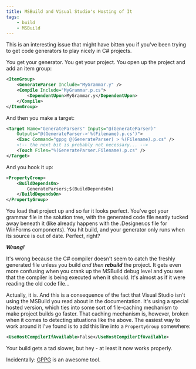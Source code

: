 ```yaml
---
title: MSBuild and Visual Studio's Hosting of It
tags:
    - build
    - MSBuild
---
```

This is an interesting issue that might have bitten you if you've been trying to get code generators to play nicely in C# projects.

You get your generator. You get your project. You open up the project and add an item group:

```xml
<ItemGroup>
    <GenerateParser Include="MyGrammar.y" />
    <Compile Include="MyGrammar.p.cs">
        <DependentUpon>MyGrammar.y</DependentUpon>
    </Compile>
</ItemGroup>
```

And then you make a target:

```xml
<Target Name="GenerateParsers" Inputs="@(GenerateParser)"
    Outputs="@(GenerateParser->'%(Filename).p.cs')">
    <Exec Command="gppg @(GenerateParser) > %(Filename).p.cs" />
    <!-- the next bit is probably not necessary... -->
    <Touch Files="%(GenerateParser.Filename).p.cs" />
</Target>
```

And you hook it up:

```xml
<PropertyGroup>
    <BuildDependsOn>
        GenerateParsers;$(BuildDependsOn)
    </BuildDependsOn>
</PropertyGroup>
```

You load that project up and so far it looks perfect. You've got your grammar file in the solution tree, with the generated code file neatly tucked away beneath it (like already happens with the .Designer.cs file for WinForms components). You hit build, and your generator only runs when its source is out of date. Perfect, right?

_**Wrong!**_

It's wrong because the C# compiler doesn't seem to catch the freshly generated file unless you build _and then **rebuild**_ the project. It gets even more confusing when you crank up the MSBuild debug level and you see that the compiler is being executed when it should. It's almost as if it were reading the old code file...

Actually, it is. And this is a consequence of the fact that Visual Studio isn't using the MSBuild you read about in the documentation. It's using a special hosted version, which ties into some sort of file-caching mechanism to make project builds go faster. That caching mechanism is, however, broken when it comes to detecting situations like the above. The easiest way to work around it I've found is to add this line into a `PropertyGroup` somewhere:

```xml
<UseHostCompilerIfAvailable>False</UseHostCompilerIfAvailable>
```

Your build gets a tad slower, but hey - at least it now works properly.

Incidentally: [GPPG](http://plas.fit.qut.edu.au/projects/LanguageProcessingTools.aspx) is an awesome tool.